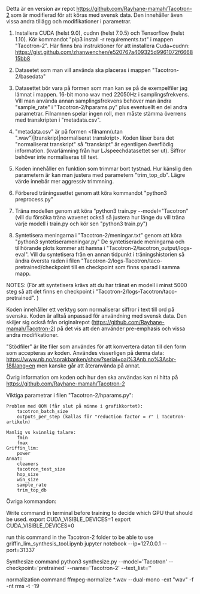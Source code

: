 Detta är en version av repot https://github.com/Rayhane-mamah/Tacotron-2 som är modifierad för att köras med svensk data. Den innehåller även vissa andra tillägg och modifikationer i parametrar.

1. Installera CUDA (helst 9.0), cudnn (helst 7.0.5) och Tensorflow (helst 1.10). Kör kommandot "pip3 install -r requirements.txt" i mappen "Tacotron-2". Här finns bra instruktioner för att installera Cuda+cudnn: https://gist.github.com/zhanwenchen/e520767a409325d9961072f666815bb8

2. Datasetet som man vill använda ska placeras i mappen "Tacotron-2/basedata"

3. Datasettet bör vara på formen som man kan se på de exempelfiler jag lämnat i mappen. 16-bit mono wav med 22050Hz i samplingsfrekvens. Vill man använda annan samplingsfrekvens behöver man ändra "sample_rate" i "Tacotron-2/hparams.py" plus eventuellt en del andra parametrar. Filnamnen spelar ingen roll, men måste stämma överrens med transkripten i "metadata.csv". 

4. "metadata.csv" är på formen <filnamn(utan ".wav")|transkript|normaliserat transkript>. Koden läser bara det "normaliserat transkript" så "transkript" är egentligen överflödig information. (kvarlämning från hur LJspeechdatasettet ser ut). Siffror behöver inte normaliseras till text.

5. Koden innehåller en funktion som trimmar bort tystnad. Hur känslig den parametern är kan man justera med parametern "trim_top_db". Lägre värde innebär mer aggressiv trimmning.

6. Förbered träningssettet genom att köra kommandot "python3 preprocess.py"

7. Träna modellen genom att köra "python3 train.py --model="Tacotron" (vill du försöka träna wavenet också så justera hur länge du vill träna varje modell i train.py och kör sen "python3 train.py")

8. Syntetisera meningarna i "Tacotron-2/meningar.txt" genom att köra "python3 syntetiserameningar.py" De syntetiserade meningarna och tillhörande plots kommer att hamna i "Tacotron-2/tacotron_output/logs-eval". Vill du syntetisera från en annan tidpunkt i träningshistorien så ändra översta raden i filen "Tacotron-2/logs-Tacotron/taco-pretrained/checkpoint till en checkpoint som finns sparad i samma mapp.


NOTES:
(För att syntetisera krävs att du har tränat en modell i minst 5000 steg så att det finns en checkpoint i "Tacotron-2/logs-Tacotron/taco-pretrained". )

Koden innehåller ett verktyg som normaliserar siffror i text till ord på svenska. Koden är alltså anpassad för användning med svensk data. Den skiljer sig också från originalrepot (https://github.com/Rayhane-mamah/Tacotron-2) på det vis att den använder pre-emphasis och vissa andra modifikationer.

"Stödfiler" är lite filer som användes för att konvertera datan till den form som accepteras av koden. Användes visserligen på denna data: https://www.nb.no/sprakbanken/show?serial=oai%3Anb.no%3Asbr-18&lang=en men kanske går att återanvända på annat.

Övrig information om koden och hur den ska användas kan ni hitta på https://github.com/Rayhane-mamah/Tacotron-2

Viktiga parametrar i filen "Tacotron-2/hparams.py":

	Problem med OOM (får slut på minne i grafikkortet):
		tacotron_batch_size
		outputs_per_step (kallas för "reduction factor = r" i Tacotron-artikeln)

	Manlig vs kvinnlig talare:
		fmin
		fmax
	Griffin_lim:
		power
	Annat:
		cleaners
		tacotron_test_size 
		hop_size
		win_size
		sample_rate
		trim_top_db


Övriga kommandon:

Write command in terminal before training to decide which GPU that should be used.
	export CUDA_VISIBLE_DEVICES=1
	export CUDA_VISIBLE_DEVICES=0

run this command in the Tacotron-2 folder to be able to use griffin_lim_synthesis_tool.ipynb
	jupyter notebook --ip=127.0.0.1 --port=31337

Synthesize command
	python3 synthesize.py --model='Tacotron' --checkpoint='pretrained' --name='Tacotron-2' --text_list=''

normalization command
	ffmpeg-normalize *.wav --dual-mono -ext "wav" -f -nt rms -t -19


